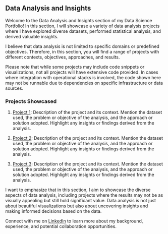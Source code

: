 ## Data Analysis and Insights

Welcome to the Data Analysis and Insights section of my Data Science Portfolio! In this section, I will showcase a variety of data analysis projects where I have explored diverse datasets, performed statistical analysis, and derived valuable insights.

I believe that data analysis is not limited to specific domains or predefined objectives. Therefore, in this section, you will find a range of projects with different contexts, objectives, approaches, and results.

Please note that while some projects may include code snippets or visualizations, not all projects will have extensive code provided. In cases where integration with operational stacks is involved, the code shown here may not be runnable due to dependencies on specific infrastructure or data sources.

### Projects Showcased

1. [Project 1](./project1): Description of the project and its context. Mention the dataset used, the problem or objective of the analysis, and the approach or solution adopted. Highlight any insights or findings derived from the analysis.

2. [Project 2](./project2): Description of the project and its context. Mention the dataset used, the problem or objective of the analysis, and the approach or solution adopted. Highlight any insights or findings derived from the analysis.

3. [Project 3](./project3): Description of the project and its context. Mention the dataset used, the problem or objective of the analysis, and the approach or solution adopted. Highlight any insights or findings derived from the analysis.


I want to emphasize that in this section, I aim to showcase the diverse aspects of data analysis, including projects where the results may not be as visually appealing but still hold significant value. Data analysis is not just about beautiful visualizations but also about uncovering insights and making informed decisions based on the data.

Connect with me on [LinkedIn](https://www.linkedin.com/in/pedrocerejeira/) to learn more about my background, experience, and potential collaboration opportunities.

